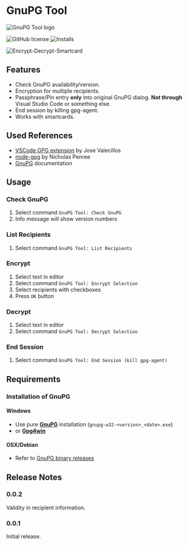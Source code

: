 # GnuPG Tool

![GnuPG Tool logo](https://raw.githubusercontent.com/heilingbrunner/vscode-gnupg-tool/master/images/vscode-gnupg-tool-logo.png)

![GitHub license](https://img.shields.io/badge/license-MIT-blue.svg)
![Installs](https://vsmarketplacebadge.apphb.com/installs-short/JHeilingbrunner.vscode-gnupg-tool.svg)

![Encrypt-Decrypt-Smartcard](https://raw.githubusercontent.com/heilingbrunner/vscode-gnupg-tool/master/images/Encrypt-Decrypt.gif)

## Features

- Check GnuPG availability/version.
- Encryption for multiple recipients.
- Passphrase/Pin entry __only__ into original GnuPG dialog. __Not through__ Visual Studio Code or something else.
- End session by killing gpg-agent.
- Works with smartcards.

## Used References

- [VSCode GPG extension](https://marketplace.visualstudio.com/items?itemName=jvalecillos.gpg) by Jose Valecillos
- [node-gpg](https://github.com/drudge/node-gpg) by Nicholas Penree
- [GnuPG](https://www.gnupg.org/documentation/manuals/gnupg/index.html#SEC_Contents) documentation

## Usage

### Check GnuPG

1. Select command `GnuPG Tool: Check GnuPG`
2. Info message will show version numbers

### List Recipients

1. Select command `GnuPG Tool: List Recipients`

### Encrypt

1. Select text in editor
2. Select command `GnuPG Tool: Encrypt Selection`
3. Select recipients with checkboxes
4. Press `OK` button

### Decrypt

1. Select text in editor
2. Select command `GnuPG Tool: Decrypt Selection`

### End Session

1. Select command `GnuPG Tool: End Session (kill gpg-agent)`

## Requirements

### Installation of GnuPG

#### Windows

- Use pure [__GnuPG__](https://www.gnupg.org/ftp/gcrypt/binary/) installation (`gnupg-w32-<version>_<date>.exe`)
- or [__Gpg4win__](https://www.gpg4win.de/)

#### OSX/Debian

- Refer to [GnuPG binary releases](https://gnupg.org/download/)

## Release Notes

### 0.0.2

Validity in recipient information.

### 0.0.1

Initial release.
